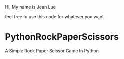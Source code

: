 Hi, My name is Jean Lue

feel free to use this code for whatever you want

# PythonRockPaperScissors
A Simple Rock Paper Scissor Game In Python
